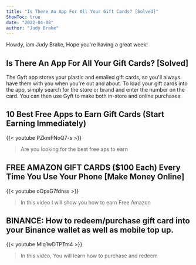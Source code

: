 ```yaml
---
title: "Is There An App For All Your Gift Cards? [Solved]"
ShowToc: true 
date: "2022-04-08"
author: "Judy Brake" 
---
```


Howdy, iam Judy Brake, Hope you're having a great week!
## Is There An App For All Your Gift Cards? [Solved]
The Gyft app stores your plastic and emailed gift cards, so you'll always have them with you when you're out and about. To load your gift cards into the app, simply search for the store or brand and enter the number on the card. You can then use Gyft to make both in-store and online purchases.

## 10 Best Free Apps to Earn Gift Cards (Start Earning Immediately)
{{< youtube PZkmFNoQ7-s >}}
>Are you looking for the best free aps to earn 

## FREE AMAZON GIFT CARDS ($100 Each) Every Time You Use Your Phone [Make Money Online]
{{< youtube oOpxG7fdnss >}}
>In this video I will show you how to earn Free Amazon 

## BINANCE: How to redeem/purchase gift card into your Binance wallet as well as mobile top up.
{{< youtube MIq1wDTPTm4 >}}
>In this video, You will learn how to purchase and redeem 

